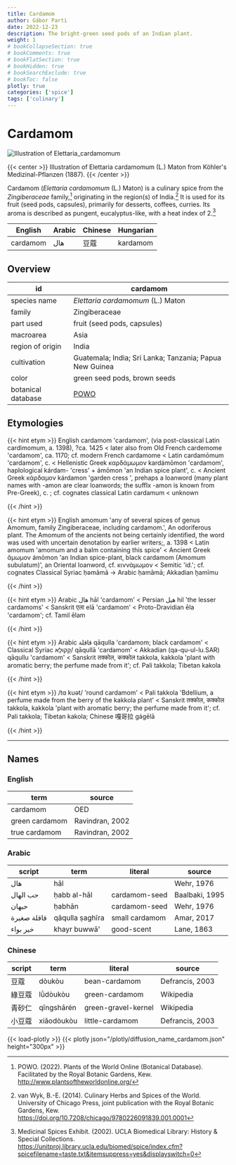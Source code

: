 ```yaml
---
title: Cardamom
author: Gábor Parti
date: 2022-12-23
description: The bright-green seed pods of an Indian plant.
weight: 1
# bookCollapseSection: true
# bookComments: true
# bookFlatSection: true
# bookHidden: true
# bookSearchExclude: true
# bookToc: false
plotly: true
categories: ['spice']
tags: ['culinary']
---
```


# Cardamom

![Illustration of Elettaria_cardamomum](/images/kohler/cardamom.png)

{{< center >}}
Illustration of Elettaria cardamomum (L.) Maton from Köhler's Medizinal-Pflanzen (1887).
{{< /center >}}

Cardamom (*Elettaria cardamomum* (L.) Maton) is a culinary spice from the *Zingiberaceae* family,[^powo] originating in the region(s) of India.[^van_wyk_culinary_2014] It is used for its fruit (seed pods, capsules), primarily for desserts, coffees, curries. Its aroma is described as pungent, eucalyptus-like, with a heat index of 2.[^ucla_medicinal_2002]

| English|Arabic|Chinese|Hungarian|
|--------|------|-------|---------|
|cardamom|  هال |   豆蔻  | kardamom|

## Overview

|        id        |                        cardamom                       |
|------------------|-------------------------------------------------------|
|   species name   |           *Elettaria cardamomum* (L.) Maton           |
|      family      |                     Zingiberaceae                     |
|     part used    |              fruit (seed pods, capsules)              |
|     macroarea    |                          Asia                         |
| region of origin |                         India                         |
|    cultivation   |Guatemala; India; Sri Lanka; Tanzania; Papua New Guinea|
|       color      |              green seed pods, brown seeds             |
|botanical database|  [POWO](https://powo.science.kew.org/taxon/796556-1)  |

## Etymologies

{{< hint etym >}}
English cardamom 'cardamom', (via post-classical Latin cardimomum, a. 1398), ?ca. 1425 < later also from Old French cardemome 'cardamom', ca. 1170; cf. modern French cardamome < Latin cardamōmum 'cardamom', c. < Hellenistic Greek καρδάμωμον kardámōmon 'cardamom', haplological kárdam- 'cress' + ámōmon 'an Indian spice plant', c. < Ancient Greek κάρδαμον kárdamon 'garden cress ', prehaps a loanword (many plant names with -amon are clear loanwords; the suffIx -amon is known from Pre-Greek), c. ; cf. cognates classical Latin cardamum < unknown

{{< /hint >}}

{{< hint etym >}}
English amomum 'any of several spices of genus Amomum, family Zingiberaceae, including cardamom.', An odoriferous plant. The Amomum of the ancients not being certainly identified, the word was used with uncertain denotation by earlier writers;, a. 1398 < Latin amomum 'amomum and a balm containing this spice' < Ancient Greek ἄμωμον ámōmon 'an Indian spice-plant, black cardamom (Amomum subulatum)', an Oriental loanword, cf. κιννάμωμον < Semitic 'id.'; cf. cognates Classical Syriac ḥəmāmā → Arabic ḥamāmā; Akkadian ḫamīmu

{{< /hint >}}

{{< hint etym >}}
Arabic هال hāl 'cardamom' < Persian هیل hil 'the lesser cardamoms' < Sanskrit एला elā 'cardamom' < Proto-Dravidian ēla 'cardamom'; cf. Tamil ēlam

{{< /hint >}}

{{< hint etym >}}
Arabic قاقلة qāqulla 'cardamom; black cardamom' < Classical Syriac קָקוּלָא/ qāqullā 'cardamom' < Akkadian (qa-qu-ul-lu.SAR) qāqullu 'cardamom' < Sanskrit तक्कोल, कक्कोल takkola, kakkola 'plant with aromatic berry; the perfume made from it'; cf. Pali takkola; Tibetan kakola

{{< /hint >}}

{{< hint etym >}}
/tɑ kuət/ 'round cardamom' < Pali takkola 'Bdellium, a perfume made from the berry of the kakkola plant' < Sanskrit तक्कोल, कक्कोल takkola, kakkola 'plant with aromatic berry; the perfume made from it'; cf. Pali takkola; Tibetan kakola; Chinese 嘎哥拉 gágēlā

{{< /hint >}}

***

## Names

### English

|     term     |     source    |
|--------------|---------------|
|   cardamom   |      OED      |
|green cardamom|Ravindran, 2002|
| true cardamom|Ravindran, 2002|

### Arabic

|   script  |      term     |    literal   |    source    |
|-----------|---------------|--------------|--------------|
|    هال    |      hāl      |              |  Wehr, 1976  |
|  حب الهال |  ḥabb al-hāl  | cardamom-seed|Baalbaki, 1995|
|   حبهان   |     ḥabhān    | cardamom-seed|  Wehr, 1976  |
|قاقلة صغيرة|qāqulla ṣaghīra|small cardamom|  Amar, 2017  |
|  خير بواء |  khayr buwwā' |  good-scent  |  Lane, 1863  |

### Chinese

|script|    term   |      literal      |     source    |
|------|-----------|-------------------|---------------|
|  豆蔻  |   dòukòu  |   bean-cardamom   |Defrancis, 2003|
|  綠豆蔻 |  lǜdòukòu |   green-cardamom  |   Wikipedia   |
|  青砂仁 |qīngshā​rén|green-gravel-kernel|   Wikipedia   |
|  小豆蔻 | xiǎodòukòu|  little-cardamom  |Defrancis, 2003|

{{< load-plotly >}}
{{< plotly json="/plotly/diffusion_name_cardamom.json" height="300px" >}}

[^powo]: POWO. (2022). Plants of the World Online (Botanical Database). Facilitated by the Royal Botanic Gardens, Kew. http://www.plantsoftheworldonline.org/
[^van_wyk_culinary_2014]: van Wyk, B.-E. (2014). Culinary Herbs and Spices of the World. University of Chicago Press, joint publication with the Royal Botanic Gardens, Kew. https://doi.org/10.7208/chicago/9780226091839.001.0001
[^ucla_medicinal_2002]: Medicinal Spices Exhibit. (2002). UCLA Biomedical Library: History & Special Collections. https://unitproj.library.ucla.edu/biomed/spice/index.cfm?spicefilename=taste.txt&itemsuppress=yes&displayswitch=0


